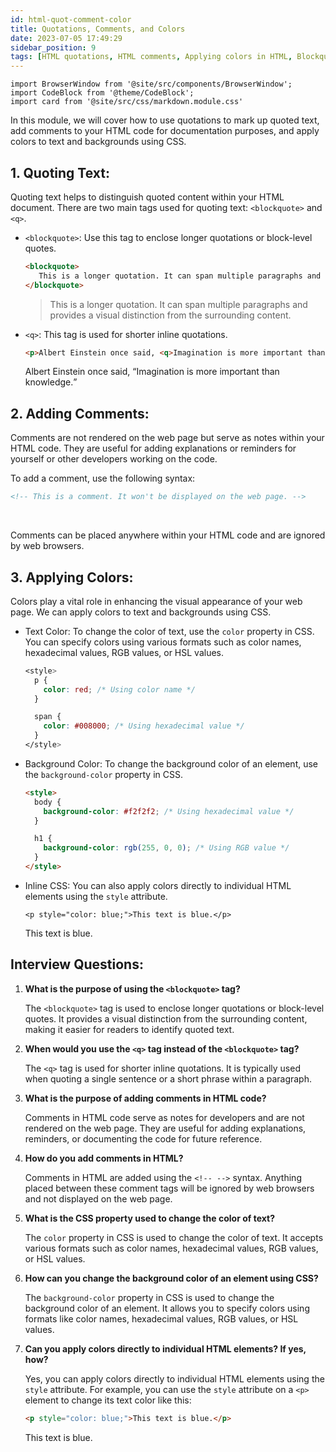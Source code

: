 ```yaml
---
id: html-quot-comment-color
title: Quotations, Comments, and Colors
date: 2023-07-05 17:49:29
sidebar_position: 9
tags: [HTML quotations, HTML comments, Applying colors in HTML, Blockquote and q tags, HTML color properties, CSS color styles, HTML coding tutorial, Web development tutorial, Quotation markup in HTML, HTML comment syntax, HTML CSS color examples]
---
```


```mdx-code-block
import BrowserWindow from '@site/src/components/BrowserWindow';
import CodeBlock from '@theme/CodeBlock';
import card from '@site/src/css/markdown.module.css'
```

In this module, we will cover how to use quotations to mark up quoted text, add comments to your HTML code for documentation purposes, and apply colors to text and backgrounds using CSS.

## 1. Quoting Text:
Quoting text helps to distinguish quoted content within your HTML document. There are two main tags used for quoting text: `<blockquote>` and `<q>`.

- `<blockquote>`: Use this tag to enclose longer quotations or block-level quotes.
   ```html
   <blockquote>
      This is a longer quotation. It can span multiple paragraphs and provides a visual distinction from the surrounding content.
   </blockquote>
   ```

   <BrowserWindow>
       <body>
        <blockquote>
           This is a longer quotation. It can span multiple paragraphs and provides a visual distinction from the surrounding content.
        </blockquote>
       </body>
  </BrowserWindow>

- `<q>`: This tag is used for shorter inline quotations.
   ```html
   <p>Albert Einstein once said, <q>Imagination is more important than knowledge.</q></p>
   ```

   <BrowserWindow>
       <body>
         <p>Albert Einstein once said, <q>Imagination is more important than knowledge.</q></p>
       </body>
  </BrowserWindow>

## 2. Adding Comments:
Comments are not rendered on the web page but serve as notes within your HTML code. They are useful for adding explanations or reminders for yourself or other developers working on the code.

To add a comment, use the following syntax:
```html
<!-- This is a comment. It won't be displayed on the web page. -->
```
<BrowserWindow>
       <body>
         <br />
       </body>
  </BrowserWindow>

Comments can be placed anywhere within your HTML code and are ignored by web browsers.

## 3. Applying Colors:
Colors play a vital role in enhancing the visual appearance of your web page. We can apply colors to text and backgrounds using CSS.

- Text Color:
  To change the color of text, use the `color` property in CSS. You can specify colors using various formats such as color names, hexadecimal values, RGB values, or HSL values.
  ```css title="style.css"
  <style>
    p {
      color: red; /* Using color name */
    }

    span {
      color: #008000; /* Using hexadecimal value */
    }
  </style>
  ```

- Background Color:
  To change the background color of an element, use the `background-color` property in CSS.
  ```html
  <style>
    body {
      background-color: #f2f2f2; /* Using hexadecimal value */
    }

    h1 {
      background-color: rgb(255, 0, 0); /* Using RGB value */
    }
  </style>
  ```

- Inline CSS:
  You can also apply colors directly to individual HTML elements using the `style` attribute.
  ```
  <p style="color: blue;">This text is blue.</p>
  ```
  <BrowserWindow>
       <body>
         <p style={{color: "blue"}}>This text is blue.</p>
       </body>
  </BrowserWindow>

## Interview Questions:

1. **What is the purpose of using the `<blockquote>` tag?**
   
   The `<blockquote>` tag is used to enclose longer quotations or block-level quotes. It provides a visual distinction from the surrounding content, making it easier for readers to identify quoted text.

2. **When would you use the `<q>` tag instead of the `<blockquote>` tag?**
   
   The `<q>` tag is used for shorter inline quotations. It is typically used when quoting a single sentence or a short phrase within a paragraph.

3. **What is the purpose of adding comments in HTML code?**
   
   Comments in HTML code serve as notes for developers and are not rendered on the web page. They are useful for adding explanations, reminders, or documenting the code for future reference.

4. **How do you add comments in HTML?**
   
   Comments in HTML are added using the `<!-- -->` syntax. Anything placed between these comment tags will be ignored by web browsers and not displayed on the web page.

5. **What is the CSS property used to change the color of text?**
   
   The `color` property in CSS is used to change the color of text. It accepts various formats such as color names, hexadecimal values, RGB values, or HSL values.

6. **How can you change the background color of an element using CSS?**
   
   The `background-color` property in CSS is used to change the background color of an element. It allows you to specify colors using formats like color names, hexadecimal values, RGB values, or HSL values.

7. **Can you apply colors directly to individual HTML elements? If yes, how?**
   
   Yes, you can apply colors directly to individual HTML elements using the `style` attribute. For example, you can use the `style` attribute on a `<p>` element to change its text color like this: 
   ```html
   <p style="color: blue;">This text is blue.</p>
   ```
   
   <BrowserWindow>
       <body>
         <p style={{color: "blue"}}>This text is blue.</p>
       </body>
  </BrowserWindow>


